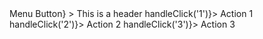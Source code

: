 <Menu
	toggle={<Button>Menu Button</Button>}
>
	<MenuItem type="header">
		This is a header
	</MenuItem>
	<MenuDivider />
	<MenuItem onClick={() => handleClick('1')}>
		Action 1
	</MenuItem>
	<MenuItem onClick={() => handleClick('2')}>
		Action 2
	</MenuItem>
	<MenuItem onClick={() => handleClick('3')}>
		Action 3
	</MenuItem>
</Menu>
